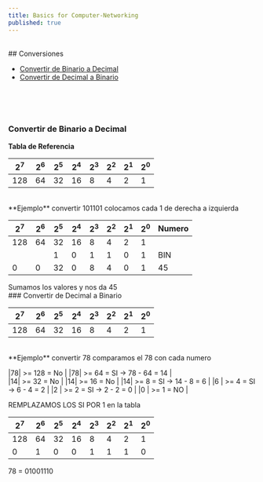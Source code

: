 ```yaml
---
title: Basics for Computer-Networking
published: true
---  
```

<br />  
## Conversiones

- [Convertir de Binario a Decimal](https://o5m4n.github.io/Basic-Computer-Networking#convertir-de-binario-a-decimal)
- [Convertir de Decimal a Binario](https://o5m4n.github.io/Basic-Computer-Networking#convertir-de-decimal-a-binario)
<br />  
<br />  
<br />  

### Convertir de Binario a Decimal

**Tabla de Referencia**  

| 2<sup>7</sup>| 2<sup>6</sup> | 2<sup>5</sup> | 2<sup>4</sup> | 2<sup>3</sup> | 2<sup>2</sup> | 2<sup>1</sup>| 2<sup>0</sup> |
| --- | --- | --- | --- | --- | --- | --- | --- |
| 128 | 64  | 32  | 16  | 8   | 4   | 2   | 1   |  

<br />
**Ejemplo**  
convertir 101101  
colocamos cada 1 de derecha a izquierda  
<div class="table-wrapper" markdown="block">  
  
| 2<sup>7</sup>| 2<sup>6</sup> | 2<sup>5</sup> | 2<sup>4</sup> | 2<sup>3</sup> | 2<sup>2</sup> | 2<sup>1</sup>| 2<sup>0</sup> | Numero |
| --- | --- | --- | --- | --- | --- | --- | --- | --- |
| 128 | 64  | 32  | 16  | 8   | 4   | 2   | 1   |     |
|     |     | 1   | 0   | 1   | 1   | 0   | 1   | BIN |
| 0   | 0   | 32  | 0   | 8   | 4   | 0   | 1   | 45  |  
    
</div>
Sumamos los valores y nos da 45  
  
<br /> 
### Convertir de Decimal a Binario

| 2<sup>7</sup>| 2<sup>6</sup> | 2<sup>5</sup> | 2<sup>4</sup> | 2<sup>3</sup> | 2<sup>2</sup> | 2<sup>1</sup>| 2<sup>0</sup> |
| --- | --- | --- | --- | --- | --- | --- | --- |
| 128 | 64  | 32  | 16  | 8   | 4   | 2   | 1   |  

<br />
**Ejemplo**  
convertir 78  
comparamos el 78 con cada numero  

|78| >= 128 = No  |
|78| >= 64  = SI -> 78 - 64 = 14  |  
|14| >= 32  = No |
|14| >= 16  = No |
|14| >= 8   = SI -> 14 - 8  = 6  | 
|6 | >= 4   = SI -> 6  - 4  = 2  |
|2 | >= 2   = SI -> 2  - 2  = 0  |
|0 | >= 1   = NO  |
   
REMPLAZAMOS LOS SI POR 1 en la tabla

| 2<sup>7</sup>| 2<sup>6</sup> | 2<sup>5</sup> | 2<sup>4</sup> | 2<sup>3</sup> | 2<sup>2</sup> | 2<sup>1</sup>| 2<sup>0</sup> |
| --- | --- | --- | --- | --- | --- | --- | --- |
| 128 | 64  | 32  | 16  | 8   | 4   | 2   | 1   |
| 0   | 1   | 0   | 0   | 1   | 1   | 1   | 0   |

78 = 01001110

